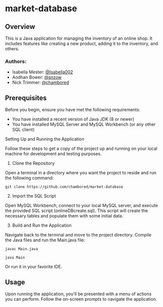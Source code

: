 # market-database
## Overview

This is a Java application for managing the inventory of an online shop. It includes features like creating a new product, adding it to the inventory, and others.

### Authors:
- Isabella Mester: [@Isabella002](https://github.com/Isabella002)
- Aodhan Bower: [@snzow](https://github.com/snzow)
- Nick Trimmer: [@chambored](https://github.com/chambored)

## Prerequisites

Before you begin, ensure you have met the following requirements:

- You have installed a recent version of Java JDK (8 or newer)
- You have installed MySQL Server and MySQL Workbench (or any other SQL client)

Setting Up and Running the Application

Follow these steps to get a copy of the project up and running on your local machine for development and testing purposes.

1. Clone the Repository

Open a terminal in a directory where you want the project to reside and run the following command:


```git clone https://github.com/chambored/market-database```

2. Import the SQL Script

Open MySQL Workbench, connect to your local MySQL server, and execute the provided SQL script (onlineDBcreate.sql). This script will create the necessary tables and populate them with some initial data.

3. Build and Run the Application

Navigate back to the terminal and move to the project directory. Compile the Java files and run the Main.java file:

```javac Main.java```
  
```java Main```

Or run it in your favorite IDE.

## Usage

Upon running the application, you'll be presented with a menu of actions you can perform. Follow the on-screen prompts to navigate the application.
